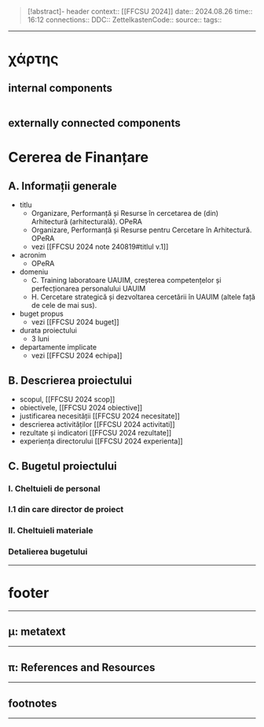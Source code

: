 > [!abstract]- header
> context:: [[FFCSU 2024]]
> date:: 2024.08.26
> time:: 16:12
> connections:: 
> DDC:: 
> ZettelkastenCode:: 
> source:: 
> tags:: 

---
# χάρτης
## internal components
```table-of-contents
```

## externally connected components


# Cererea de Finanțare
## A. Informații generale
- titlu
	- Organizare, Performanță și Resurse în cercetarea de (din) Arhitectură (arhitecturală). OPeRA
	- Organizare, Performanță și Resurse pentru Cercetare în Arhitectură. OPeRA
	- vezi [[FFCSU 2024 note 240819#titlul v.1]]
- acronim
	- OPeRA
- domeniu
	- C. Training laboratoare UAUIM, creșterea competențelor și perfecționarea personalului UAUIM
	- H. Cercetare strategică și dezvoltarea cercetării în UAUIM (altele față de cele de mai sus).
- buget propus
	- vezi [[FFCSU 2024 buget]]
- durata proiectului
	- 3 luni
- departamente implicate
	- vezi [[FFCSU 2024 echipa]]
## B. Descrierea proiectului
- scopul, [[FFCSU 2024 scop]]
- obiectivele, [[FFCSU 2024 obiective]]
- justificarea necesității [[FFCSU 2024 necesitate]]
- descrierea activităților [[FFCSU 2024 activitati]]
- rezultate și indicatori [[FFCSU 2024 rezultate]]
- experiența directorului [[FFCSU 2024 experienta]]
## C. Bugetul proiectului
### I. Cheltuieli de personal

### I.1 din care director de proiect

### II. Cheltuieli materiale

### Detalierea bugetului






---
# footer
---
## μ: metatext


---
## π: References and Resources

---

## footnotes
---

